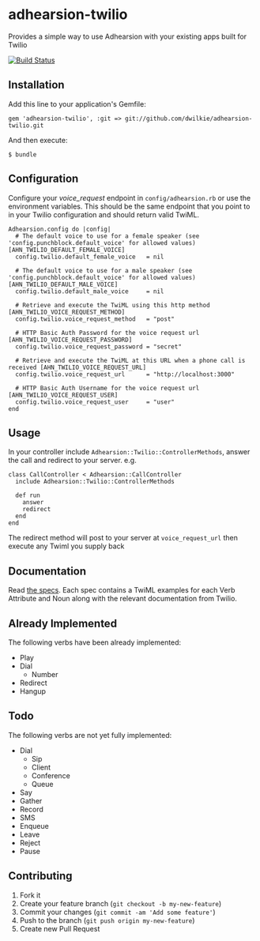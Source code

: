 # adhearsion-twilio

Provides a simple way to use Adhearsion with your existing apps built for Twilio

[![Build Status](https://travis-ci.org/dwilkie/adhearsion-twilio.png)](https://travis-ci.org/dwilkie/adhearsion-twilio)

## Installation

Add this line to your application's Gemfile:

    gem 'adhearsion-twilio', :git => git://github.com/dwilkie/adhearsion-twilio.git

And then execute:

    $ bundle

## Configuration

Configure your *voice_request* endpoint in `config/adhearsion.rb` or use the environment variables.
This should be the same endpoint that you point to in your Twilio configuration and should return valid TwiML.

    Adhearsion.config do |config|
      # The default voice to use for a female speaker (see 'config.punchblock.default_voice' for allowed values) [AHN_TWILIO_DEFAULT_FEMALE_VOICE]
      config.twilio.default_female_voice   = nil

      # The default voice to use for a male speaker (see 'config.punchblock.default_voice' for allowed values) [AHN_TWILIO_DEFAULT_MALE_VOICE]
      config.twilio.default_male_voice     = nil

      # Retrieve and execute the TwiML using this http method [AHN_TWILIO_VOICE_REQUEST_METHOD]
      config.twilio.voice_request_method   = "post"

      # HTTP Basic Auth Password for the voice request url [AHN_TWILIO_VOICE_REQUEST_PASSWORD]
      config.twilio.voice_request_password = "secret"

      # Retrieve and execute the TwiML at this URL when a phone call is received [AHN_TWILIO_VOICE_REQUEST_URL]
      config.twilio.voice_request_url      = "http://localhost:3000"

      # HTTP Basic Auth Username for the voice request url [AHN_TWILIO_VOICE_REQUEST_USER]
      config.twilio.voice_request_user     = "user"
    end

## Usage

In your controller include `Adhearsion::Twilio::ControllerMethods`, answer the call and redirect to your server. e.g.

    class CallController < Adhearsion::CallController
      include Adhearsion::Twilio::ControllerMethods

      def run
        answer
        redirect
      end
    end

The redirect method will post to your server at `voice_request_url` then execute any Twiml you supply back

## Documentation

Read [the specs](https://github.com/dwilkie/adhearsion-twilio/tree/master/spec/adhearsion/twilio). Each spec contains a TwiML examples for each Verb Attribute and Noun along with the relevant documentation from Twilio.

## Already Implemented

The following verbs have been already implemented:

* Play
* Dial
    * Number
* Redirect
* Hangup

## Todo

The following verbs are not yet fully implemented:

* Dial
    * Sip
    * Client
    * Conference
    * Queue
* Say
* Gather
* Record
* SMS
* Enqueue
* Leave
* Reject
* Pause

## Contributing

1. Fork it
2. Create your feature branch (`git checkout -b my-new-feature`)
3. Commit your changes (`git commit -am 'Add some feature'`)
4. Push to the branch (`git push origin my-new-feature`)
5. Create new Pull Request
